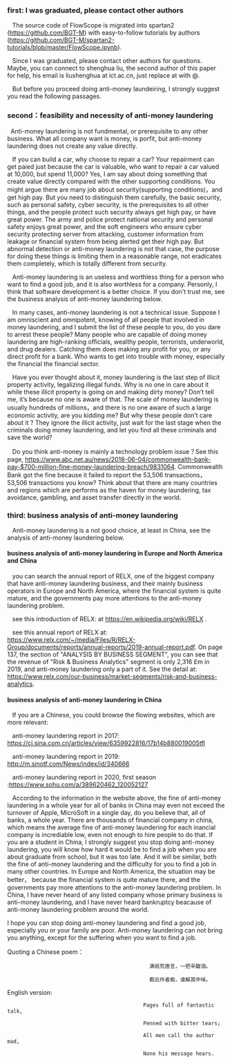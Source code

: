 ### first:  I was graduated, please contact other authors 

&nbsp;&nbsp; The source code of FlowScope is migrated into spartan2 (<https://github.com/BGT-M>) with easy-to-follow tutorials by authors (<https://github.com/BGT-M/spartan2-tutorials/blob/master/FlowScope.ipynb>). 

&nbsp;&nbsp; Since I was graduated, please contact other authors for questions. Maybe, you can connect to shenghua liu, the second author of this paper for help, his email is  liushenghua at ict.ac.cn, just replace at with @.

&nbsp;&nbsp; But before you proceed doing anti-money laundeiring, I strongly suggest you read the following passages.

### second：feasibility and necessity of anti-money laundering

&nbsp;&nbsp;Anti-money laundering is not fundmental, or prerequisite to any other business. What all company want is money, is porfit, but anti-money laundering does not create any value directly. 

&nbsp;&nbsp; If you can build a car, why choose to repair a car? Your repairment can get paied just because the car is valuable, who want to repair a car valued at 10,000, but spend 11,000? Yes, I am say about doing something that create value directly compared with the other supporting conditions. You might argue there are many job about security(supporting conditions)，and get high pay. But you need to distinguish them carefully, the basic security, such as personal safety, cyber security, is the prerequisites to all  other things, and the people protect such security always get high pay, or have great power. The army and police protect national security and personal safety enjoys great power, and the soft engineers who ensure cyber security protecting  server from attacking, customer information from leakage or financial system from being alerted get their high pay. But abnormal detection or anti-money laundering is not that case,  the purpose for doing these things is limiting them in a reasonable range, not eradicates them completely, which is totally different from security. 

&nbsp;&nbsp; Anti-money laundering is an useless and worthless thing for a person who want to find a good job, and it is also worthless for a company.  Personly, I think that software development is a better choice. If you don't trust me,  see the business analysis of anti-money laundering below.

&nbsp;&nbsp; In many cases, anti-money laundering is not a technical issue. Suppose I am omniscient and omnipotent, knowing of all people that involved in money laundering,  and I submit the list of these people to  you, do you dare to arrest these people? Many people who are capable of doing  money  laundering are high-ranking officials, wealthy people, terrorists, underworld, and drug dealers. Catching them does making any profit for you, or any direct profit for a  bank. Who wants to  get into  trouble with money, especially the financial  the financial sector. 

&nbsp;&nbsp; Have you ever thought about it, money laundering is the last step of  illicit property  activity, legalizing illegal funds. Why is no one in care about it  while these illicit property is going on and  making dirty money?  Don’t tell me, it’s because no one is aware  of  that. The scale of money laundering is usually hundreds of millions，and there is no one aware of  such a large economic activity, are you kidding me?  But why these people don’t care about it ?   They ignore the illicit activity,  just wait for the last stage when the criminals doing money laundering, and let you find all these criminals and save the world? 

&nbsp;&nbsp; Do you think anti-money is mainly a technology problem issue？See this page,  <url>https://www.abc.net.au/news/2018-06-04/commonwealth-bank-pay-$700-million-fine-money-laundering-breach/9831064</url>.  Commonwealth Bank got the fine because it  failed to report the 53,506 transactions， 53,506  transactions  you know?  Think about that  there are many countries and regions  which are performs as  the haven for money laundering, tax avoidance, gambling, and asset transfer directly  in the world. 

### third:  business analysis of anti-money laundering

&nbsp;&nbsp; Anti-money laundering is a  not good choice, at least in China,  see the  analysis of anti-money laundering below.

####  business analysis of anti-money laundering in Europe and North America and China 

&nbsp;&nbsp; you can search the annual report of RELX,  one of the biggest company that have anti-money laundering business, and  their mainly business operators in Europe and North America, where the financial system is quite mature, and the governments pay more attentions to the anti-money laundering problem.  

&nbsp;&nbsp; see this introduction  of RELX: at https://en.wikipedia.org/wiki/RELX .

&nbsp;&nbsp; see this annual report of RELX at: https://www.relx.com/~/media/Files/R/RELX-Group/documents/reports/annual-reports/2019-annual-report.pdf. 
On page 137,  the section of "ANALYSIS BY BUSINESS SEGMENT", you can see that the revenue of  "Risk & Business Analytics" segment is only 2,316 £m in 2019, and anti-money laundering only a part of it. See the detail at: https://www.relx.com/our-business/market-segments/risk-and-business-analytics.

####  business analysis of anti-money laundering in  China
&nbsp;&nbsp; If you are a Chinese, you could browse the flowing websites, which are more relevant:

&nbsp;&nbsp; anti-money laundering report in 2017: https://cj.sina.com.cn/articles/view/6359922816/17b14b880019005tfl

&nbsp;&nbsp; anti-money laundering report in 2019: http://m.sinotf.com/News/index/id/340666

&nbsp;&nbsp; anti-money laundering report in 2020, first season :https://www.sohu.com/a/389620462_120052127

&nbsp;&nbsp; According to the  information in the  website  above, the fine of anti-money laundering in a whole year for all of banks in China may even not exceed the turnover of Apple, MicroSoft in a single day, do you believe that, all of banks, a whole year.  There are thousands of financial company in china, which means the average fine of anti-money laundering for each inancial company  is incrediable low, even not  enough to hire people to do that.   If you are a student in China,  I strongly suggest you stop doing anti-money laundering, you will know how hard it would be  to find a job when you are about graduate from school, but it was too late.  And it will be similar, both the fine of anti-money laundering and the difficulty for you to find a job in many other countries. In Europe and North America, the situation may be better， because  the financial system is quite mature there, and the governments pay more attentions to the anti-money laundering problem.    In China, I have never heard of any listed company  whose primary business is anti-money laundering, and I have never heard bankruptcy beacause of anti-money laundering problem   around the world.   

I hope you can stop doing anti-money laundering and find a good job, especially you or your family are poor. Anti-money laundering can not bring you anything, except for the suffering when you want to find a job. 


Quoting a Chinese poem：

                                                  满纸荒唐言，一把辛酸泪。 

                                                  都云作者痴，谁解其中味。 
English version:

                                                Pages full of fantastic talk,

                                                Penned with bitter tears;

                                                All men call the author mad,

                                                None his message hears.
